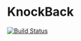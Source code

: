 # KnockBack

[![Build Status](https://github.com/Skull3x/KnockBack/releases)](https://github.com/Skull3x/KnockBack/releases "here")

